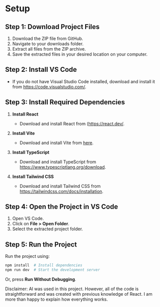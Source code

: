 # Setup 

## Step 1: Download Project Files
1. Download the ZIP file from GitHub.
2. Navigate to your downloads folder.
3. Extract all files from the ZIP archive.
4. Save the extracted files in your desired location on your computer.

## Step 2: Install VS Code
- If you do not have Visual Studio Code installed, download and install it from https://code.visualstudio.com/.

## Step 3: Install Required Dependencies
1. **Install React**
   - Download and install React from (https://react.dev/.

2. **Install Vite**
   - Download and install Vite from [here](https://vitejs.dev/).

3. **Install TypeScript**
   - Download and install TypeScript from https://www.typescriptlang.org/download.

4. **Install Tailwind CSS**
   - Download and install Tailwind CSS from https://tailwindcss.com/docs/installation.

## Step 4: Open the Project in VS Code
1. Open VS Code.
2. Click on **File > Open Folder**.
3. Select the extracted project folder.

## Step 5: Run the Project
Run the project using:
   ```sh
   npm install  # Install dependencies
   npm run dev  # Start the development server
   ```
 Or, press **Run Without Debugging**.

Disclaimer: AI was used in this project. However, all of the code is straightforward and was created with previous knowledge of React.
I am more than happy to explain how everything works.
